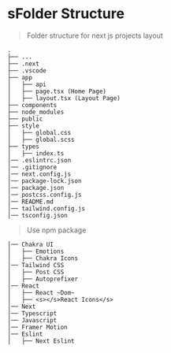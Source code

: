 sFolder Structure
============================

> Folder structure for next js projects layout

    .
    ├── ...
    ├── .next         
    ├── .vscode        
    ├── app     
    │   ├── api         
    │   ├── page.tsx (Home Page)            
    │   ├── layout.tsx (Layout Page)            
    ├── components           
    ├── node_modules         
    ├── public            
    ├── style                    
    │   ├── global.css          
    │   ├── global.scss       
    ├── types                    
    │   ├── index.ts                                                      
    │── .eslintrc.json
    │── .gitignore
    │── next.config.js
    │── package-lock.json
    │── package.json
    │── postcss.config.js
    │── README.md
    │── tailwind.config.js
    │── tsconfig.json

> Use npm package

    │── Chakra UI                
    │   ├── Emotions
    │   ├── Chakra Icons
    │── Tailwind CSS   
    │   ├── Post CSS
    │   ├── Autoprefixer
    │── React            
    │   ├── React ~Dom~   
    │   ├── <s></s>React Icons</s>
    │── Next 
    │── Typescript
    │── Javascript
    │── Framer Motion
    │── Eslint
    │   ├── Next Eslint